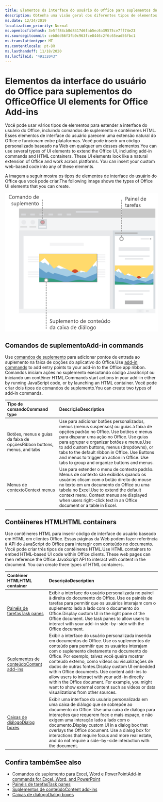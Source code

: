```yaml
---
title: Elementos da interface do usuário do Office para suplementos do Office
description: Obtenha uma visão geral dos diferentes tipos de elementos de interface do usuário em um suplemento do Office.
ms.date: 12/24/2019
localization_priority: Normal
ms.openlocfilehash: 3e5ff84cb0d8417d6fab5ec6a39575ce7ff74e23
ms.sourcegitcommit: ceb8dd66f3fb9c963fce8446c2f6c65ead56fbc1
ms.translationtype: MT
ms.contentlocale: pt-BR
ms.lasthandoff: 11/18/2020
ms.locfileid: "49132043"
---
```

# <a name="office-ui-elements-for-office-add-ins"></a><span data-ttu-id="c5b16-103">Elementos da interface do usuário do Office para suplementos do Office</span><span class="sxs-lookup"><span data-stu-id="c5b16-103">Office UI elements for Office Add-ins</span></span>

<span data-ttu-id="c5b16-p101">Você pode usar vários tipos de elementos para estender a interface do usuário do Office, incluindo comandos de suplemento e contêineres HTML. Esses elementos de interface do usuário parecem uma extensão natural do Office e funcionam entre plataformas. Você pode inserir um código personalizado baseado na Web em qualquer um desses elementos.</span><span class="sxs-lookup"><span data-stu-id="c5b16-p101">You can use several types of UI elements to extend the Office UI, including add-in commands and HTML containers. These UI elements look like a natural extension of Office and work across platforms. You can insert your custom web-based code into any of these elements.</span></span>

<span data-ttu-id="c5b16-107">A imagem a seguir mostra os tipos de elementos de interface do usuário do Office que você pode criar.</span><span class="sxs-lookup"><span data-stu-id="c5b16-107">The following image shows the types of Office UI elements that you can create.</span></span>

![Diagrama mostrando comandos de suplemento na faixa de opções, um painel de tarefas e um suplemento de caixa de diálogo/conteúdo em um documento do Office](../images/add-in-ui-elements.png)

## <a name="add-in-commands"></a><span data-ttu-id="c5b16-109">Comandos de suplemento</span><span class="sxs-lookup"><span data-stu-id="c5b16-109">Add-in commands</span></span>

<span data-ttu-id="c5b16-110">Use [comandos de suplemento](add-in-commands.md) para adicionar pontos de entrada ao suplemento na faixa de opções do aplicativo do Office.</span><span class="sxs-lookup"><span data-stu-id="c5b16-110">Use [add-in commands](add-in-commands.md) to add entry points to your add-in to the Office app ribbon.</span></span> <span data-ttu-id="c5b16-111">Comandos iniciam ações no suplemento executando código JavaScript ou iniciando um contêiner HTML.</span><span class="sxs-lookup"><span data-stu-id="c5b16-111">Commands start actions in your add-in either by running JavaScript code, or by launching an HTML container.</span></span> <span data-ttu-id="c5b16-112">Você pode criar dois tipos de comandos de suplemento.</span><span class="sxs-lookup"><span data-stu-id="c5b16-112">You can create two types of add-in commands.</span></span>

|<span data-ttu-id="c5b16-113">Tipo de comando</span><span class="sxs-lookup"><span data-stu-id="c5b16-113">Command type</span></span>|<span data-ttu-id="c5b16-114">Descrição</span><span class="sxs-lookup"><span data-stu-id="c5b16-114">Description</span></span>|
|:---------------|:--------------|
|<span data-ttu-id="c5b16-115">Botões, menus e guias da faixa de opções</span><span class="sxs-lookup"><span data-stu-id="c5b16-115">Ribbon buttons, menus, and tabs</span></span>|<span data-ttu-id="c5b16-p103">Use para adicionar botões personalizados, menus (menus suspensos) ou guias à faixa de opções padrão no Office. Use botões e menus para disparar uma ação no Office. Use guias para agrupar e organizar botões e menus.</span><span class="sxs-lookup"><span data-stu-id="c5b16-p103">Use to add custom buttons, menus (dropdowns), or tabs to the default ribbon in Office. Use Buttons and menus to trigger an action in Office. Use tabs to group and organize buttons and menus.</span></span>|
|<span data-ttu-id="c5b16-119">Menus de contexto</span><span class="sxs-lookup"><span data-stu-id="c5b16-119">Context menus</span></span>| <span data-ttu-id="c5b16-p104">Use para estender o menu de contexto padrão. Menus de contexto são exibidos quando os usuários clicam com o botão direito do mouse no texto em um documento do Office ou uma tabela no Excel.</span><span class="sxs-lookup"><span data-stu-id="c5b16-p104">Use to extend the default context menu. Context menus are displayed when users right-click text in an Office document or a table in Excel.</span></span>|

## <a name="html-containers"></a><span data-ttu-id="c5b16-122">Contêineres HTML</span><span class="sxs-lookup"><span data-stu-id="c5b16-122">HTML containers</span></span>

<span data-ttu-id="c5b16-p105">Use contêineres HTML para inserir código de interface do usuário baseado em HTML em clientes Office. Essas páginas da Web podem fazer referência à API do JavaScript do Office para interagir com conteúdo no documento. Você pode criar três tipos de contêineres HTML.</span><span class="sxs-lookup"><span data-stu-id="c5b16-p105">Use HTML containers to embed HTML-based UI code within Office clients. These web pages can then reference the Office JavaScript API to interact with content in the document. You can create three types of HTML containers.</span></span>

|<span data-ttu-id="c5b16-126">Contêiner HTML</span><span class="sxs-lookup"><span data-stu-id="c5b16-126">HTML container</span></span>|<span data-ttu-id="c5b16-127">Descrição</span><span class="sxs-lookup"><span data-stu-id="c5b16-127">Description</span></span>|
|:-----------------|:--------------|
|[<span data-ttu-id="c5b16-128">Painéis de tarefas</span><span class="sxs-lookup"><span data-stu-id="c5b16-128">Task panes</span></span>](task-pane-add-ins.md)|<span data-ttu-id="c5b16-p106">Exibir a interface do usuário personalizada no painel à direita do documento do Office. Use os painéis de tarefas para permitir que os usuários interajam com o suplemento lado a lado com o documento do Office.</span><span class="sxs-lookup"><span data-stu-id="c5b16-p106">Display custom UI in the right pane of the Office document. Use task panes to allow users to interact with your add-in side-by-side with the Office document.</span></span>|
|[<span data-ttu-id="c5b16-131">Suplementos de conteúdo</span><span class="sxs-lookup"><span data-stu-id="c5b16-131">Content add-ins</span></span>](content-add-ins.md)|<span data-ttu-id="c5b16-p107">Exibir a interface do usuário personalizada inserida em documentos do Office. Use os suplementos de conteúdo para permitir que os usuários interajam com o suplemento diretamente no documento do Office. Por exemplo, talvez você queira mostrar conteúdo externo, como vídeos ou visualizações de dados de outras fontes.</span><span class="sxs-lookup"><span data-stu-id="c5b16-p107">Display custom UI embedded within Office documents. Use content add-ins to allow users to interact with your add-in directly within the Office document. For example, you might want to show external content such as videos or data visualizations from other sources.</span></span> |
|[<span data-ttu-id="c5b16-135">Caixas de diálogo</span><span class="sxs-lookup"><span data-stu-id="c5b16-135">Dialog boxes</span></span>](dialog-boxes.md)|<span data-ttu-id="c5b16-p108">Exibir uma interface do usuário personalizada em uma caixa de diálogo que se sobrepõe ao documento do Office. Use uma caixa de diálogo para interações que requerem foco e mais espaço, e não exigem uma interação lado a lado com o documento.</span><span class="sxs-lookup"><span data-stu-id="c5b16-p108">Display custom UI in a dialog box that overlays the Office document. Use a dialog box for interactions that require focus and more real estate, and do not require a side-by-side interaction with the document.</span></span>|

## <a name="see-also"></a><span data-ttu-id="c5b16-138">Confira também</span><span class="sxs-lookup"><span data-stu-id="c5b16-138">See also</span></span>

- [<span data-ttu-id="c5b16-139">Comandos de suplemento para Excel, Word e PowerPoint</span><span class="sxs-lookup"><span data-stu-id="c5b16-139">Add-in commands for Excel, Word, and PowerPoint</span></span>](add-in-commands.md)
- [<span data-ttu-id="c5b16-140">Painéis de tarefas</span><span class="sxs-lookup"><span data-stu-id="c5b16-140">Task panes</span></span>](task-pane-add-ins.md)
- [<span data-ttu-id="c5b16-141">Suplementos de conteúdo</span><span class="sxs-lookup"><span data-stu-id="c5b16-141">Content add-ins</span></span>](content-add-ins.md)
- [<span data-ttu-id="c5b16-142">Caixas de diálogo</span><span class="sxs-lookup"><span data-stu-id="c5b16-142">Dialog boxes</span></span>](dialog-boxes.md)
